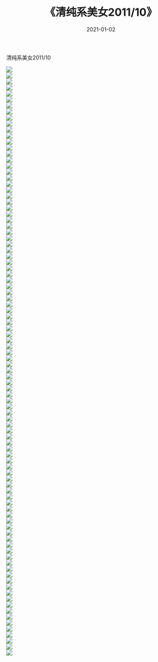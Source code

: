﻿---
layout: post
title:  《清纯系美女2011/10》
date:   2021-01-02
img: http://img.660000.xyz/Sharelink/清纯系美女/2011/10/000.jpg
categories: [美女, 清纯, 唯美]
---

清纯系美女2011/10

 ![](http://img.660000.xyz/Sharelink/清纯系美女/2011/10/001.jpeg) <br>![](http://img.660000.xyz/Sharelink/清纯系美女/2011/10/002.jpeg) <br>![](http://img.660000.xyz/Sharelink/清纯系美女/2011/10/003.jpeg) <br>![](http://img.660000.xyz/Sharelink/清纯系美女/2011/10/004.jpeg) <br>![](http://img.660000.xyz/Sharelink/清纯系美女/2011/10/005.jpeg) <br>![](http://img.660000.xyz/Sharelink/清纯系美女/2011/10/006.jpeg) <br>![](http://img.660000.xyz/Sharelink/清纯系美女/2011/10/007.jpeg) <br>![](http://img.660000.xyz/Sharelink/清纯系美女/2011/10/008.jpeg) <br>![](http://img.660000.xyz/Sharelink/清纯系美女/2011/10/009.jpeg) <br>![](http://img.660000.xyz/Sharelink/清纯系美女/2011/10/010.jpeg) <br>![](http://img.660000.xyz/Sharelink/清纯系美女/2011/10/011.jpeg) <br>![](http://img.660000.xyz/Sharelink/清纯系美女/2011/10/012.jpeg) <br>![](http://img.660000.xyz/Sharelink/清纯系美女/2011/10/013.jpeg) <br>![](http://img.660000.xyz/Sharelink/清纯系美女/2011/10/014.jpeg) <br>![](http://img.660000.xyz/Sharelink/清纯系美女/2011/10/015.jpeg) <br>![](http://img.660000.xyz/Sharelink/清纯系美女/2011/10/016.jpeg) <br>![](http://img.660000.xyz/Sharelink/清纯系美女/2011/10/017.jpeg) <br>![](http://img.660000.xyz/Sharelink/清纯系美女/2011/10/018.jpeg) <br>![](http://img.660000.xyz/Sharelink/清纯系美女/2011/10/019.jpeg) <br>![](http://img.660000.xyz/Sharelink/清纯系美女/2011/10/020.jpeg) <br>![](http://img.660000.xyz/Sharelink/清纯系美女/2011/10/021.jpeg) <br>![](http://img.660000.xyz/Sharelink/清纯系美女/2011/10/022.jpeg) <br>![](http://img.660000.xyz/Sharelink/清纯系美女/2011/10/023.jpeg) <br>![](http://img.660000.xyz/Sharelink/清纯系美女/2011/10/024.jpeg) <br>![](http://img.660000.xyz/Sharelink/清纯系美女/2011/10/025.jpeg) <br>![](http://img.660000.xyz/Sharelink/清纯系美女/2011/10/026.jpeg) <br>![](http://img.660000.xyz/Sharelink/清纯系美女/2011/10/027.jpeg) <br>![](http://img.660000.xyz/Sharelink/清纯系美女/2011/10/028.jpeg) <br>![](http://img.660000.xyz/Sharelink/清纯系美女/2011/10/029.jpeg) <br>![](http://img.660000.xyz/Sharelink/清纯系美女/2011/10/030.jpeg) <br>![](http://img.660000.xyz/Sharelink/清纯系美女/2011/10/031.jpeg) <br>![](http://img.660000.xyz/Sharelink/清纯系美女/2011/10/032.jpeg) <br>![](http://img.660000.xyz/Sharelink/清纯系美女/2011/10/033.jpeg) <br>![](http://img.660000.xyz/Sharelink/清纯系美女/2011/10/034.jpeg) <br>![](http://img.660000.xyz/Sharelink/清纯系美女/2011/10/035.jpeg) <br>![](http://img.660000.xyz/Sharelink/清纯系美女/2011/10/036.jpeg) <br>![](http://img.660000.xyz/Sharelink/清纯系美女/2011/10/037.jpeg) <br>![](http://img.660000.xyz/Sharelink/清纯系美女/2011/10/038.jpeg) <br>![](http://img.660000.xyz/Sharelink/清纯系美女/2011/10/039.jpeg) <br>![](http://img.660000.xyz/Sharelink/清纯系美女/2011/10/040.jpeg) <br>![](http://img.660000.xyz/Sharelink/清纯系美女/2011/10/041.jpeg) <br>![](http://img.660000.xyz/Sharelink/清纯系美女/2011/10/042.jpeg) <br>![](http://img.660000.xyz/Sharelink/清纯系美女/2011/10/043.jpeg) <br>![](http://img.660000.xyz/Sharelink/清纯系美女/2011/10/044.jpeg) <br>![](http://img.660000.xyz/Sharelink/清纯系美女/2011/10/045.jpeg) <br>![](http://img.660000.xyz/Sharelink/清纯系美女/2011/10/046.jpeg) <br>![](http://img.660000.xyz/Sharelink/清纯系美女/2011/10/047.jpeg) <br>![](http://img.660000.xyz/Sharelink/清纯系美女/2011/10/048.jpeg) <br>![](http://img.660000.xyz/Sharelink/清纯系美女/2011/10/049.jpeg) <br>![](http://img.660000.xyz/Sharelink/清纯系美女/2011/10/050.jpeg) <br>![](http://img.660000.xyz/Sharelink/清纯系美女/2011/10/051.jpeg) <br>![](http://img.660000.xyz/Sharelink/清纯系美女/2011/10/052.jpeg) <br>![](http://img.660000.xyz/Sharelink/清纯系美女/2011/10/053.jpeg) <br>![](http://img.660000.xyz/Sharelink/清纯系美女/2011/10/054.jpeg) <br>![](http://img.660000.xyz/Sharelink/清纯系美女/2011/10/055.jpeg) <br>![](http://img.660000.xyz/Sharelink/清纯系美女/2011/10/056.jpeg) <br>![](http://img.660000.xyz/Sharelink/清纯系美女/2011/10/057.jpeg) <br>![](http://img.660000.xyz/Sharelink/清纯系美女/2011/10/058.jpeg) <br>![](http://img.660000.xyz/Sharelink/清纯系美女/2011/10/059.jpeg) <br>![](http://img.660000.xyz/Sharelink/清纯系美女/2011/10/060.jpeg) <br>![](http://img.660000.xyz/Sharelink/清纯系美女/2011/10/061.jpeg) <br>![](http://img.660000.xyz/Sharelink/清纯系美女/2011/10/062.jpeg) <br>![](http://img.660000.xyz/Sharelink/清纯系美女/2011/10/063.jpeg) <br>![](http://img.660000.xyz/Sharelink/清纯系美女/2011/10/064.jpeg) <br>![](http://img.660000.xyz/Sharelink/清纯系美女/2011/10/065.jpeg) <br>![](http://img.660000.xyz/Sharelink/清纯系美女/2011/10/066.jpeg) <br>![](http://img.660000.xyz/Sharelink/清纯系美女/2011/10/067.jpeg) <br>![](http://img.660000.xyz/Sharelink/清纯系美女/2011/10/068.jpeg) <br>![](http://img.660000.xyz/Sharelink/清纯系美女/2011/10/069.jpeg) <br>![](http://img.660000.xyz/Sharelink/清纯系美女/2011/10/070.jpeg) <br>![](http://img.660000.xyz/Sharelink/清纯系美女/2011/10/071.jpeg) <br>![](http://img.660000.xyz/Sharelink/清纯系美女/2011/10/072.jpeg) <br>![](http://img.660000.xyz/Sharelink/清纯系美女/2011/10/073.jpeg) <br>![](http://img.660000.xyz/Sharelink/清纯系美女/2011/10/074.jpeg) <br>![](http://img.660000.xyz/Sharelink/清纯系美女/2011/10/075.jpeg) <br>![](http://img.660000.xyz/Sharelink/清纯系美女/2011/10/076.jpeg) <br>![](http://img.660000.xyz/Sharelink/清纯系美女/2011/10/077.jpeg) <br>![](http://img.660000.xyz/Sharelink/清纯系美女/2011/10/078.jpeg) <br>![](http://img.660000.xyz/Sharelink/清纯系美女/2011/10/079.jpeg) <br>![](http://img.660000.xyz/Sharelink/清纯系美女/2011/10/080.jpeg) <br>![](http://img.660000.xyz/Sharelink/清纯系美女/2011/10/081.jpeg) <br>![](http://img.660000.xyz/Sharelink/清纯系美女/2011/10/082.jpeg) <br>![](http://img.660000.xyz/Sharelink/清纯系美女/2011/10/083.jpeg) <br>![](http://img.660000.xyz/Sharelink/清纯系美女/2011/10/084.jpeg) <br>![](http://img.660000.xyz/Sharelink/清纯系美女/2011/10/085.jpeg) <br>![](http://img.660000.xyz/Sharelink/清纯系美女/2011/10/086.jpeg) <br>![](http://img.660000.xyz/Sharelink/清纯系美女/2011/10/087.jpeg) <br>![](http://img.660000.xyz/Sharelink/清纯系美女/2011/10/088.jpeg) <br>![](http://img.660000.xyz/Sharelink/清纯系美女/2011/10/089.jpeg) <br>![](http://img.660000.xyz/Sharelink/清纯系美女/2011/10/090.jpeg) <br>![](http://img.660000.xyz/Sharelink/清纯系美女/2011/10/091.jpeg) <br>![](http://img.660000.xyz/Sharelink/清纯系美女/2011/10/092.jpeg) <br>![](http://img.660000.xyz/Sharelink/清纯系美女/2011/10/093.jpeg) <br>![](http://img.660000.xyz/Sharelink/清纯系美女/2011/10/094.jpeg) <br>![](http://img.660000.xyz/Sharelink/清纯系美女/2011/10/095.jpeg) <br>![](http://img.660000.xyz/Sharelink/清纯系美女/2011/10/096.jpeg) <br>![](http://img.660000.xyz/Sharelink/清纯系美女/2011/10/097.jpeg) <br>![](http://img.660000.xyz/Sharelink/清纯系美女/2011/10/098.jpeg) <br>